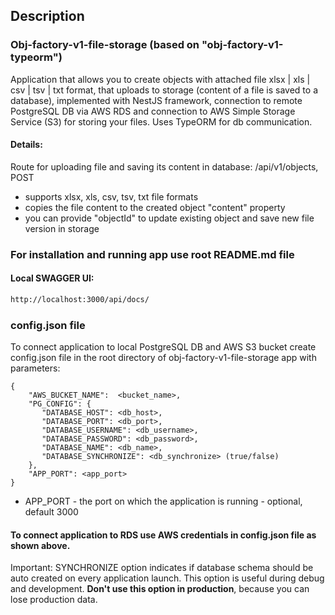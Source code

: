 ## Description

### Obj-factory-v1-file-storage (based on "obj-factory-v1-typeorm")
Application that allows you to create objects with attached file xlsx | xls | csv | tsv | txt format, that uploads to storage (content of a file is saved
to a database), implemented with NestJS framework, connection to remote PostgreSQL DB via AWS RDS and connection to AWS Simple Storage Service (S3) for storing your files. Uses TypeORM for db communication.

#### Details:
Route for uploading file and saving its content in database: /api/v1/objects, POST
- supports xlsx, xls, csv, tsv, txt file formats
- copies the file content to the created object "content" property
- you can provide "objectId" to update existing object and save new file version in storage

### For installation and running app use root README.md file
#### Local SWAGGER UI:
```bash
http://localhost:3000/api/docs/
```

### config.json file
To connect application to local PostgreSQL DB and AWS S3 bucket create config.json file in the root directory of obj-factory-v1-file-storage app with parameters:
```
{
    "AWS_BUCKET_NAME":  <bucket_name>,
    "PG_CONFIG": {
       "DATABASE_HOST": <db_host>,
       "DATABASE_PORT": <db_port>,
       "DATABASE_USERNAME": <db_username>,
       "DATABASE_PASSWORD": <db_password>,
       "DATABASE_NAME": <db_name>,
       "DATABASE_SYNCHRONIZE": <db_synchronize> (true/false)
    },
    "APP_PORT": <app_port>
}
```
- APP_PORT - the port on which the application is running - optional, default 3000

#### To connect application to RDS use AWS credentials in config.json file as shown above.

Important: SYNCHRONIZE option indicates if database schema should be auto created on every application launch. This option is useful during debug and development. **Don't use this option in production**, because you can lose production data.

